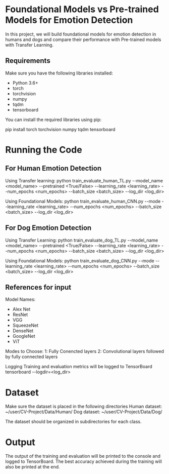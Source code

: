 # Foundational Models vs Pre-trained Models for Emotion Detection
In this project, we will build foundational models for emotion detection in humans and dogs and compare their performance with Pre-trained models with Transfer Learning.

## Requirements

Make sure you have the following libraries installed:

- Python 3.6+
- torch
- torchvision
- numpy
- tqdm
- tensorboard


You can install the required libraries using pip:

pip install torch torchvision numpy tqdm tensorboard


# Running the Code

## For Human Emotion Detection

Using Transfer learning:
python train_evaluate_human_TL.py --model_name <model_name> --pretrained <True/False> --learning_rate <learning_rate> --num_epochs <num_epochs> --batch_size <batch_size> --log_dir <log_dir>

Using Foundational Models:
python train_evaluate_human_CNN.py --mode <mode> --learning_rate <learning_rate> --num_epochs <num_epochs> --batch_size <batch_size> --log_dir <log_dir>

## For Dog Emotion Detection

Using Transfer Learning:
python train_evaluate_dog_TL.py --model_name <model_name> --pretrained <True/False> --learning_rate <learning_rate> --num_epochs <num_epochs> --batch_size <batch_size> --log_dir <log_dir>

Using Foundational Models:
python train_evaluate_dog_CNN.py --mode <mode> --learning_rate <learning_rate> --num_epochs <num_epochs> --batch_size <batch_size> --log_dir <log_dir>


## References for input

Model Names:
- Alex Net
- ResNet
- VGG
- SqueezeNet
- DenseNet
- GoogleNet
- ViT

Modes to Choose:
1: Fully Conencted layers
2: Convolutional layers followed by fully connected layers

Logging
Training and evaluation metrics will be logged to TensorBoard
tensorboard --logdir=<log_dir>

# Dataset
Make sure the dataset is placed in the following directories
Human dataset: ~/user/CV-Project/Data/Human/
Dog dataset: ~/user/CV-Project/Data/Dog/

The dataset should be organized in subdirectories for each class.


# Output
The output of the training and evaluation will be printed to the console and logged to TensorBoard. The best accuracy achieved during the training will also be printed at the end.



